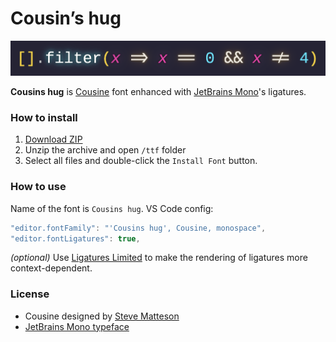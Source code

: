 # Cousin’s hug

![](images/title.png)

**Cousins hug** is [Cousine](https://fonts.google.com/specimen/Cousine) font enhanced with [JetBrains Mono](https://github.com/JetBrains/JetBrainsMono)'s ligatures.

### How to install

1. [Download ZIP](https://github.com/zapolnoch/CousinsHug/archive/refs/heads/main.zip)
2. Unzip the archive and open `/ttf` folder
3. Select all files and double-click the `Install Font` button.

### How to use

Name of the font is `Cousins hug`. VS Code config:

```js
"editor.fontFamily": "'Cousins hug', Cousine, monospace",
"editor.fontLigatures": true,
```

_(optional)_ Use [Ligatures Limited](https://marketplace.visualstudio.com/items?itemName=kshetline.ligatures-limited) to make the rendering of ligatures more context-dependent.

### License

- Cousine designed by [Steve Matteson](https://mattesontypographics.com)
- [JetBrains Mono typeface](https://www.jetbrains.com/lp/mono/)
